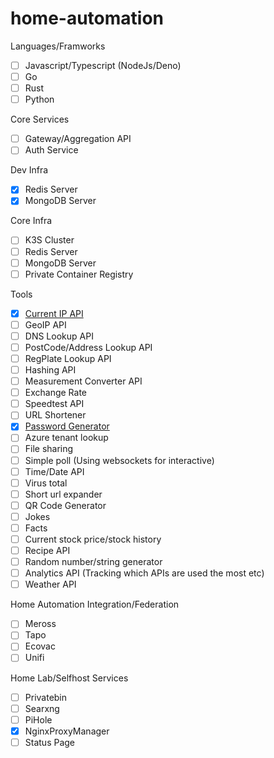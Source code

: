 # home-automation

Languages/Framworks
- [ ] Javascript/Typescript (NodeJs/Deno)
- [ ] Go
- [ ] Rust
- [ ] Python

Core Services
- [ ] Gateway/Aggregation API
- [ ] Auth Service

Dev Infra
- [x] Redis Server
- [x] MongoDB Server

Core Infra
- [ ] K3S Cluster
- [ ] Redis Server
- [ ] MongoDB Server
- [ ] Private Container Registry

Tools 
- [x] [Current IP API](https://github.com/dewhurstwill/home-automation-ip-service)
- [ ] GeoIP API
- [ ] DNS Lookup API
- [ ] PostCode/Address Lookup API
- [ ] RegPlate Lookup API
- [ ] Hashing API
- [ ] Measurement Converter API
- [ ] Exchange Rate
- [ ] Speedtest API
- [ ] URL Shortener
- [x] [Password Generator](https://github.com/dewhurstwill/home-automation-password-service)
- [ ] Azure tenant lookup
- [ ] File sharing
- [ ] Simple poll (Using websockets for interactive)
- [ ] Time/Date API
- [ ] Virus total
- [ ] Short url expander
- [ ] QR Code Generator
- [ ] Jokes
- [ ] Facts
- [ ] Current stock price/stock history
- [ ] Recipe API
- [ ] Random number/string generator
- [ ] Analytics API (Tracking which APIs are used the most etc)
- [ ] Weather API

Home Automation Integration/Federation
- [ ] Meross
- [ ] Tapo
- [ ] Ecovac
- [ ] Unifi

Home Lab/Selfhost Services
- [ ] Privatebin
- [ ] Searxng
- [ ] PiHole
- [x] NginxProxyManager
- [ ] Status Page
